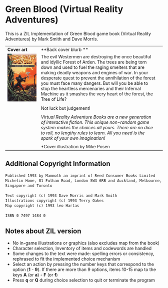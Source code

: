# Green Blood (Virtual Reality Adventures)

This is a ZIL Implementation of Green Blood game book (Virtual Reality Adventures) by Mark Smith and Dave Morris.

| | | |
|-|-|-|
| **Cover art** | **Back cover blurb **|
|![Cover Art](/images/green-blood.png)|The evil Westermen are destroying the once beautiful and idyllic Forest of Arden. The trees are being torn down and used to fuel the raging smelters that are making deadly weapons and engines of war. In your desperate quest to prevent the annihilation of the forest you must face many dangers. But will you be able to stop the heartless mercenaries and their Infernal Machine as it smashes the very heart of the forest, the Tree of Life?|
| | |
| |Not luck but judgement!|
| | |
| |*Virtual Reality Adventure Books are a new generation of interactive fiction. This unique non-random game system makes the choices all yours. There are no dice to roll, no lengthy rules to learn. All you need is the spark of your own imagination!*|
| | |
| |*Cover illustration by Mike Posen|

## Additional Copyright Information 

```
Published 1993 by Mammoth an imprint of Reed Consumer Books Limited
Michelin Home, 81 Fulham Road, London SW3 6RB and Auckland, Melbourne, Singapore and Toronto

Text copyright (c) 1993 Dave Morris and Mark Smith
Illustrations copyright (c) 1993 Terry Oakes
Map copyright (c) 1993 leo Hartas

ISBN 0 7497 1484 0
```

## Notes about ZIL version
- No in-game illustrations or graphics (also excludes map from the book)
- Character selection, Inventory of items and codewords are handled
- Some changes to the text were made: spelling errors or consistency, rephrased to fit the implemented choice mechanism 
- Select an action by pressing the number keys that correspond to the option (**1** - **9**). If there are more than 9 options, items 10-15 map to the keys **A** (or **a**) - **F** (or **f**)
- Press **q** or **Q** during choice selection to quit or terminate the program
